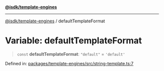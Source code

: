 [**@isdk/template-engines**](../README.md)

***

[@isdk/template-engines](../globals.md) / defaultTemplateFormat

# Variable: defaultTemplateFormat

> `const` **defaultTemplateFormat**: `"default"` = `'default'`

Defined in: [packages/template-engines/src/string-template.ts:7](https://github.com/isdk/template-engines.js/blob/24b1ccbec627480811c0e55e7b0aa8bfa87438e3/src/string-template.ts#L7)
